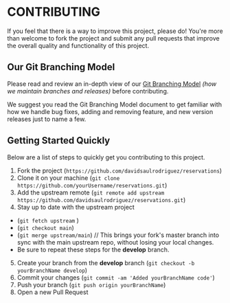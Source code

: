 # CONTRIBUTING

If you feel that there is a way to improve this project, please do! You're more than welcome to fork the project and submit any pull requests that improve the overall quality and functionality of this project.

## Our Git Branching Model

Please read and review an in-depth view of our [Git Branching Model][gitBranchingModel] _(how we maintain branches and releases)_ before contributing.

We suggest you read the Git Branching Model document to get familiar with how we handle bug fixes, adding and removing feature, and new version releases just to name a few.

## Getting Started Quickly

Below are a list of steps to quickly get you contributing to this project.

1. Fork the project (```https://github.com/davidsaulrodriguez/reservations```)
2. Clone it on your machine (```git clone https://github.com/yourUsername/reservations.git```)
3. Add the upstream remote (```git remote add upstream https://github.com/davidsaulrodriguez/reservations.git```)
4. Stay up to date with the upstream project
  - (```git fetch upstream``` )
  - (```git checkout main```)
  - (```git merge upstream/main```) // This brings your fork's master branch into sync with the main upstream repo, without losing your local changes.
  - Be sure to repeat these steps for the **develop** branch.
5. Create your branch from the **develop** branch (```git checkout -b yourBranchName develop```)
6. Commit your changes (```git commit -am 'Added yourBranchName code'```)
7. Push your branch (```git push origin yourBranchName```)
8. Open a new Pull Request

[gitBranchingModel]: ./docs/Branching_Model.md